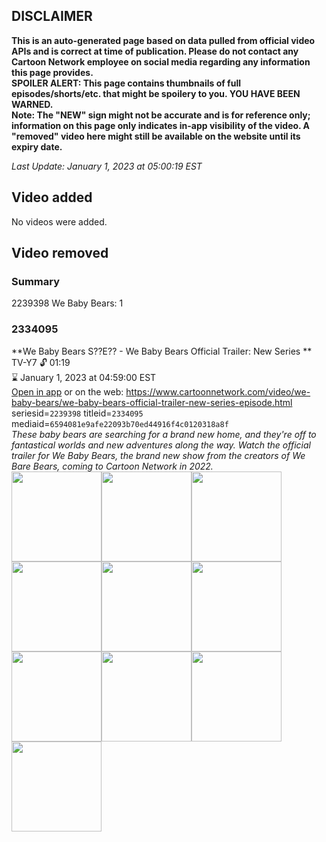 ## DISCLAIMER
**This is an auto-generated page based on data pulled from official video APIs and is correct at time of publication. Please do not contact any Cartoon Network employee on social media regarding any information this page provides.**  
**SPOILER ALERT: This page contains thumbnails of full episodes/shorts/etc. that might be spoilery to you. YOU HAVE BEEN WARNED.**  
**Note: The "NEW" sign might not be accurate and is for reference only; information on this page only indicates in-app visibility of the video. A "removed" video here might still be available on the website until its expiry date.**  

_Last Update: January 1, 2023 at 05:00:19 EST_
## Video added
No videos were added.  
## Video removed
### Summary
2239398 We Baby Bears: 1  
### 2334095
**We Baby Bears S??E?? - We Baby Bears Official Trailer: New Series **  
TV-Y7 🔓 01:19  
⌛ January 1, 2023 at 04:59:00 EST  
[Open in app](https://cnvideo.sercomkc.org/redirector.html?type=cnapp&seriesid=10000000000&titleid=2334095&mediaid=6594081e9afe22093b70ed44916f4c0120318a8f) or on the web: https://www.cartoonnetwork.com/video/we-baby-bears/we-baby-bears-official-trailer-new-series-episode.html  
seriesid=`2239398` titleid=`2334095` mediaid=`6594081e9afe22093b70ed44916f4c0120318a8f`  
_These baby bears are searching for a brand new home, and they're off to fantastical worlds and new adventures along the way. Watch the official trailer for We Baby Bears, the brand new show from the creators of We Bare Bears, coming to Cartoon Network in 2022._  
<a href="https://s3.amazonaws.com/cartoonorchestrator/2334095_001_1280x720.jpg"><img src="https://s3.amazonaws.com/cartoonorchestrator/2334095_001_640x360.jpg" height="144px" /></a><a href="https://s3.amazonaws.com/cartoonorchestrator/2334095_002_1280x720.jpg"><img src="https://s3.amazonaws.com/cartoonorchestrator/2334095_002_640x360.jpg" height="144px" /></a><a href="https://s3.amazonaws.com/cartoonorchestrator/2334095_003_1280x720.jpg"><img src="https://s3.amazonaws.com/cartoonorchestrator/2334095_003_640x360.jpg" height="144px" /></a><a href="https://s3.amazonaws.com/cartoonorchestrator/2334095_004_1280x720.jpg"><img src="https://s3.amazonaws.com/cartoonorchestrator/2334095_004_640x360.jpg" height="144px" /></a><a href="https://s3.amazonaws.com/cartoonorchestrator/2334095_005_1280x720.jpg"><img src="https://s3.amazonaws.com/cartoonorchestrator/2334095_005_640x360.jpg" height="144px" /></a><a href="https://s3.amazonaws.com/cartoonorchestrator/2334095_006_1280x720.jpg"><img src="https://s3.amazonaws.com/cartoonorchestrator/2334095_006_640x360.jpg" height="144px" /></a><a href="https://s3.amazonaws.com/cartoonorchestrator/2334095_007_1280x720.jpg"><img src="https://s3.amazonaws.com/cartoonorchestrator/2334095_007_640x360.jpg" height="144px" /></a><a href="https://s3.amazonaws.com/cartoonorchestrator/2334095_008_1280x720.jpg"><img src="https://s3.amazonaws.com/cartoonorchestrator/2334095_008_640x360.jpg" height="144px" /></a><a href="https://s3.amazonaws.com/cartoonorchestrator/2334095_009_1280x720.jpg"><img src="https://s3.amazonaws.com/cartoonorchestrator/2334095_009_640x360.jpg" height="144px" /></a><a href="https://s3.amazonaws.com/cartoonorchestrator/2334095_010_1280x720.jpg"><img src="https://s3.amazonaws.com/cartoonorchestrator/2334095_010_640x360.jpg" height="144px" /></a>
